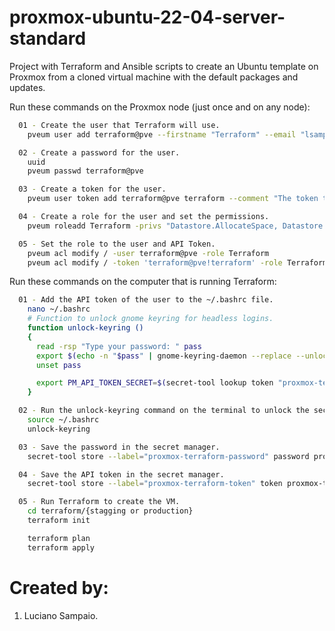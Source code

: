 # proxmox-ubuntu-22-04-server-standard
Project with Terraform and Ansible scripts to create an Ubuntu template on Proxmox from a cloned virtual machine with the default packages and updates.

Run these commands on the Proxmox node (just once and on any node):
```bash
  01 - Create the user that Terraform will use.
    pveum user add terraform@pve --firstname "Terraform" --email "lsampaioweb@gmail.com" --comment "The user that Terraform will use."

  02 - Create a password for the user.
    uuid
    pveum passwd terraform@pve

  03 - Create a token for the user.
    pveum user token add terraform@pve terraform --comment "The token that Terraform will use."

  04 - Create a role for the user and set the permissions.
    pveum roleadd Terraform -privs "Datastore.AllocateSpace, Datastore.Audit, Group.Allocate, Pool.Audit, Pool.Allocate, Sys.Audit, Sys.Modify, VM.Allocate, VM.Audit, VM.Clone, VM.Config.CDROM, VM.Config.CPU, VM.Config.Cloudinit, VM.Config.Disk, VM.Config.HWType, VM.Config.Memory, VM.Config.Network, VM.Config.Options, VM.Console, VM.Monitor, VM.PowerMgmt"

  05 - Set the role to the user and API Token.
    pveum acl modify / -user terraform@pve -role Terraform
    pveum acl modify / -token 'terraform@pve!terraform' -role Terraform
```

Run these commands on the computer that is running Terraform:

```bash
  01 - Add the API token of the user to the ~/.bashrc file.
    nano ~/.bashrc
    # Function to unlock gnome keyring for headless logins.
    function unlock-keyring ()
    {
      read -rsp "Type your password: " pass
      export $(echo -n "$pass" | gnome-keyring-daemon --replace --unlock --daemonize)
      unset pass

      export PM_API_TOKEN_SECRET=$(secret-tool lookup token "proxmox-terraform-token")
    }

  02 - Run the unlock-keyring command on the terminal to unlock the secret - manager.
    source ~/.bashrc  
    unlock-keyring

  03 - Save the password in the secret manager.
    secret-tool store --label="proxmox-terraform-password" password proxmox-terraform-password

  04 - Save the API token in the secret manager.
    secret-tool store --label="proxmox-terraform-token" token proxmox-terraform-token

  05 - Run Terraform to create the VM.
    cd terraform/{stagging or production}
    terraform init

    terraform plan
    terraform apply
```

# Created by: 

1. Luciano Sampaio.
